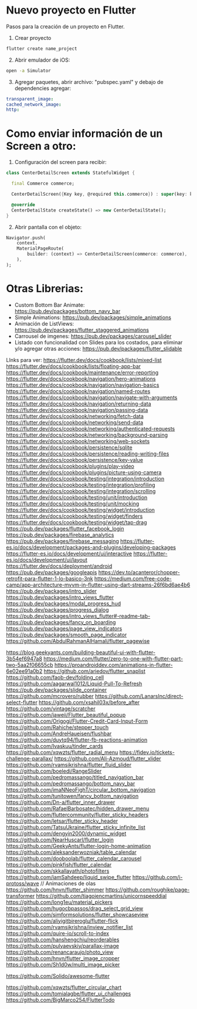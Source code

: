 # Nuevo proyecto en Flutter
Pasos para la creación de un proyecto en Flutter.

1. Crear proyecto
```bash
flutter create name_project
```
2. Abrir emulador de iOS:
```bash
open -a Simulator
```
3. Agregar paquetes, abrir archivo: "pubspec.yaml" y debajo de dependencies agregar:
```yaml
transparent_image:
cached_network_image:
http:
```

# Como enviar información de un Screen a otro:
1. Configuración del screen para recibir:
```dart
class CenterDetailScreen extends StatefulWidget {

  final Commerce commerce;

  CenterDetailScreen({Key key, @required this.commerce}) : super(key: key);

  @override
  CenterDetailState createState() => new CenterDetailState();
}
```
2. Abrir pantalla con el objeto:
```dart
Navigator.push(
    context,
    MaterialPageRoute(
        builder: (context) => CenterDetailScreen(commerce: commerce),
    ),
);
```

# Otras Librerias:
- Custom Bottom Bar Animate:
https://pub.dev/packages/bottom_navy_bar
- Simple Animations:
https://pub.dev/packages/simple_animations
- Animación de ListViews:
https://pub.dev/packages/flutter_staggered_animations
- Carrousel de imgenes:
https://pub.dev/packages/carousel_slider
- Listado con funcionalidad con Slides para los costados, para eliminar y/o agregar otras acciones:
https://pub.dev/packages/flutter_slidable



LInks para ver:
https://flutter.dev/docs/cookbook/lists/mixed-list
https://flutter.dev/docs/cookbook/lists/floating-app-bar
https://flutter.dev/docs/cookbook/maintenance/error-reporting
https://flutter.dev/docs/cookbook/navigation/hero-animations
https://flutter.dev/docs/cookbook/navigation/navigation-basics
https://flutter.dev/docs/cookbook/navigation/named-routes
https://flutter.dev/docs/cookbook/navigation/navigate-with-arguments
https://flutter.dev/docs/cookbook/navigation/returning-data
https://flutter.dev/docs/cookbook/navigation/passing-data
https://flutter.dev/docs/cookbook/networking/fetch-data
https://flutter.dev/docs/cookbook/networking/send-data
https://flutter.dev/docs/cookbook/networking/authenticated-requests
https://flutter.dev/docs/cookbook/networking/background-parsing
https://flutter.dev/docs/cookbook/networking/web-sockets
https://flutter.dev/docs/cookbook/persistence/sqlite
https://flutter.dev/docs/cookbook/persistence/reading-writing-files
https://flutter.dev/docs/cookbook/persistence/key-value
https://flutter.dev/docs/cookbook/plugins/play-video
https://flutter.dev/docs/cookbook/plugins/picture-using-camera
https://flutter.dev/docs/cookbook/testing/integration/introduction
https://flutter.dev/docs/cookbook/testing/integration/profiling
https://flutter.dev/docs/cookbook/testing/integration/scrolling
https://flutter.dev/docs/cookbook/testing/unit/introduction
https://flutter.dev/docs/cookbook/testing/unit/mocking
https://flutter.dev/docs/cookbook/testing/widget/introduction
https://flutter.dev/docs/cookbook/testing/widget/finders
https://flutter.dev/docs/cookbook/testing/widget/tap-drag
https://pub.dev/packages/flutter_facebook_login
https://pub.dev/packages/firebase_analytics
https://pub.dev/packages/firebase_messaging
https://flutter-es.io/docs/development/packages-and-plugins/developing-packages
https://flutter-es.io/docs/development/ui/interactive
https://flutter-es.io/docs/development/ui/layout
https://flutter.dev/docs/deployment/android
https://pub.dev/packages/googleapis
https://dev.to/acanteror/chopper-retrofit-para-flutter-1-lo-basico-3nk
https://medium.com/free-code-camp/app-architecture-mvvm-in-flutter-using-dart-streams-26f6bd6ae4b6
https://pub.dev/packages/intro_slider
https://pub.dev/packages/intro_views_flutter
https://pub.dev/packages/modal_progress_hud
https://pub.dev/packages/progress_dialog
https://pub.dev/packages/intro_views_flutter#-readme-tab-
https://pub.dev/packages/fancy_on_boarding
https://pub.dev/packages/page_view_indicators
https://pub.dev/packages/smooth_page_indicator
https://github.com/AbdulRahmanAlHamali/flutter_pagewise

https://blog.geekyants.com/building-beautiful-ui-with-flutter-3b54ef6947a8
https://medium.com/flutter/zero-to-one-with-flutter-part-two-5aa2f06655cb
https://proandroiddev.com/animations-in-flutter-6e02ee91a0b2
https://github.com/ariedov/flutter_snaplist
https://github.com/faob-dev/folding_cell
https://github.com/aagarwal1012/Liquid-Pull-To-Refresh
https://pub.dev/packages/slide_container
https://github.com/mcrovero/rubber
https://github.com/LanarsInc/direct-select-flutter
https://github.com/xsahil03x/before_after
https://github.com/vintage/scratcher
https://github.com/jaweii/Flutter_beautiful_popup
https://github.com/Origogi/Flutter-Credit-Card-Input-Form
https://github.com/Rahiche/stepper_touch
https://github.com/AndreHaueisen/flushbar
https://github.com/duytq94/flutter-fb-reactions-animation
https://github.com/Ivaskuu/tinder_cards
https://github.com/xqwzts/flutter_radial_menu
https://fidev.io/tickets-challenge-parallax/
https://github.com/Ali-Azmoud/flutter_xlider
https://github.com/rvamsikrishna/flutter_fluid_slider
https://github.com/boeledi/RangeSlider
https://github.com/pedromassango/titled_navigation_bar
https://github.com/pedromassango/bottom_navy_bar
https://github.com/imaNNeoFighT/circular_bottom_navigation
https://github.com/tunitowen/fancy_bottom_navigation
https://github.com/Dn-a/flutter_inner_drawer
https://github.com/RafaelBarbosatec/hidden_drawer_menu
https://github.com/fluttercommunity/flutter_sticky_headers
https://github.com/letsar/flutter_sticky_header
https://github.com/TatsuUkraine/flutter_sticky_infinite_list
https://github.com/dengyin2000/dynamic_widget
https://github.com/NearHuscarl/flutter_login
https://github.com/GeekyAnts/flutter-login-home-animation
https://github.com/aleksanderwozniak/table_calendar
https://github.com/dooboolab/flutter_calendar_carousel
https://github.com/pinkfish/flutter_calendar
https://github.com/skkallayath/photofilters
https://github.com/iamSahdeep/liquid_swipe_flutter
https://github.com/i-protoss/wave // Animaciones de olas
https://github.com/hnvn/flutter_shimmer
https://github.com/roughike/page-transformer
https://github.com/tiagojencmartins/unicornspeeddial
https://github.com/long1eu/material_pickers
https://github.com/hugocbpassos/drag_select_grid_view
https://github.com/simformsolutions/flutter_showcaseview
https://github.com/aliyigitbireroglu/flutter-flick
https://github.com/rvamsikrishna/inview_notifier_list
https://github.com/quire-io/scroll-to-index
https://github.com/hanshengchiu/reorderables
https://github.com/pulyaevskiy/parallax-image
https://github.com/renancaraujo/photo_view
https://github.com/hnvn/flutter_image_cropper
https://github.com/Sh1d0w/multi_image_picker

https://github.com/Solido/awesome-flutter

https://github.com/xqwzts/flutter_circular_chart
https://github.com/tomialagbe/flutter_ui_challenges
https://github.com/BigMarco254/FlutterTodo
